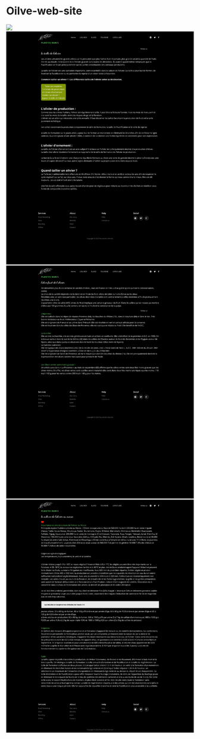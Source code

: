 # Oilve-web-site
![](figma/home.png)
![](figma/l'olivier.png)
![](figma/olive.png)
![](figma/tourisme.png)
